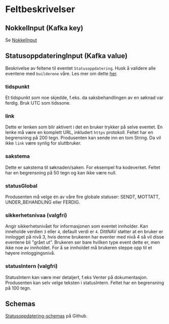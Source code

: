 # Feltbeskrivelser

## NokkelInput (Kafka key)
Se [NokkelInput](../fellesinfo.md)

## StatusoppdateringInput (Kafka value)
Beskrivelse av feltene til eventet `Statusoppdatering`.
Husk å validere alle eventene med `builderene` våre. Les mer om dette [her](../../builder.md).

### tidspunkt
Et tidspunkt som noe skjedde, f.eks. da saksbehandlingen av en søknad var ferdig. Bruk UTC som tidssone.

### link
Dette er lenken som blir aktivert i det en bruker trykker på selve eventet. 
En lenke må være en komplett URL, inkludert `https` protokoll. Feltet har en begrensning på 200 tegn.
Produsenten kan sende inn en tom String. Da vil ikke `link` være synlig for sluttbruker.

### sakstema
Dette er sakstema til søknaden/saken. For eksempel fra kodeverket.
Feltet har en begrensning på 50 tegn og kan ikke være null.

### statusGlobal
Produsenten må velge én av våre fire globale statuser: SENDT, MOTTATT, UNDER_BEHANDLING eller FERDIG.

### sikkerhetsnivaa (valgfri)
Angir sikkerhetsnivået for informasjonen som eventet innholder. Kan inneholde verdien `3` eller `4`, default verdi er `4`.
DittNAV støtter at en bruker er innlogget på nivå 3, hvis denne brukeren har eventer med nivå 4 så vil disse eventene bli "grået ut".
Brukeren ser bare hvilken type event dette er, men ikke noe av innholdet.
For å se innholdet må brukeren steppe opp til et høyere innloggingsnivå.

### statusIntern (valgfri)
StatusIntern kan være mer detaljert, f.eks Venter på dokumentasjon. Produsenten kan selv velge teksten i statusIntern. 
Feltet har en begrensning på 100 tegn.

## Schemas
[Statusoppdatering-schemas](https://github.com/navikt/brukernotifikasjon-schemas/blob/master/src/main/avro/statusoppdateringInput.avsc) på Github.
